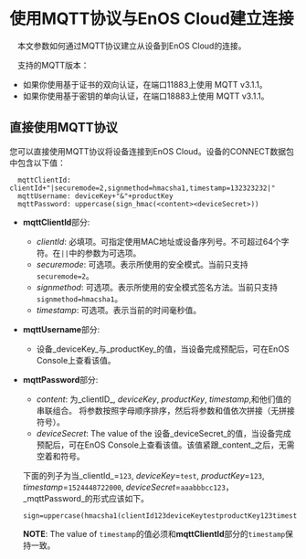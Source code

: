 # 使用MQTT协议与EnOS Cloud建立连接

　本文参数如何通过MQTT协议建立从设备到EnOS Cloud的连接。

　支持的MQTT版本：

- 如果你使用基于证书的双向认证，在端口11883上使用 MQTT v3.1.1。
- 如果你使用基于密钥的单向认证，在端口18883上使用 MQTT v3.1.1。

## 直接使用MQTT协议

您可以直接使用MQTT协议将设备连接到EnOS Cloud。设备的CONNECT数据包中包含以下值：

```
  mqttClientId: clientId+"|securemode=2,signmethod=hmacsha1,timestamp=132323232|"
  mqttUsername: deviceKey+"&"+productKey
  mqttPassword: uppercase(sign_hmac(<content><deviceSecret>))
 ```

 - **mqttClientId**部分:
   - _clientId_: 必填项。可指定使用MAC地址或设备序列号。不可超过64个字符。在``||``中的参数为可选项。
   - _securemode_: 可选项。表示所使用的安全模式。当前只支持`securemode=2`。
   - _signmethod_: 可选项。表示所使用的安全模式签名方法。当前只支持`signmethod=hmacsha1`。
   - _timestamp_: 可选项。表示当前的时间毫秒值。

 - **mqttUsername**部分:
   - 设备_deviceKey_与_productKey_的值，当设备完成预配后，可在EnOS Console上查看该值。

 - **mqttPassword**部分:
   - _content_: 为_clientID_, _deviceKey_, _productKey_, _timestamp_,和他们值的串联组合。 将参数按照字母顺序排序，然后将参数和值依次拼接（无拼接符号）。
   - _deviceSecret_: The value of the 设备_deviceSecret_的值，当设备完成预配后，可在EnOS Console上查看该值。该值紧跟_content_之后，无需空着和符号。

    下面的列子为当_clientId_=`123`, _deviceKey_=`test`, _productKey_=`123`, _timestamp_=`1524448722000`, _deviceSecret_=`aaabbbcc123`， _mqttPassword_的形式应该如下。

     ```
     sign=uppercase(hmacsha1(clientId123deviceKeytestproductKey123timestamp1524448722000aaabbbcc123))
     ```

     **NOTE**: The value of `timestamp`的值必须和**mqttClientId**部分的`timestamp`保持一致。
